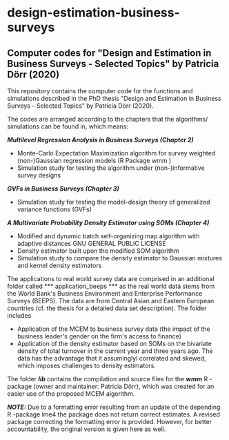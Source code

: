 # design-estimation-business-surveys

## Computer codes for "Design and Estimation in Business Surveys - Selected Topics" by Patricia Dörr (2020)

This repository contains the computer code for the functions and simulations described in the PhD thesis "Design and Estimation in Business Surveys - Selected Topics" by Patricia Dörr (2020). 

The codes are arranged according to the chapters that the algorithms/ simulations can be found in, which means:

***Multilevel Regression Analysis in Business Surveys (Chapter 2)***

- Monte-Carlo Expectation Maximization algorithm for survey weighted (non-)Gaussian regression models (R Package    wmm   )
- Simulation study for testing the algorithm under (non-)informative survey designs

          
***GVFs in Business Surveys (Chapter 3)*** 

- Simulation study for testing the model-design theory of generalized variance functions (GVFs)

***A Multivariate Probability Density Estimator using SOMs (Chapter 4)***

- Modified and dynamic batch self-organizing map algorithm with adaptive distances GNU GENERAL PUBLIC LICENSE
- Density estimator built upon the modified SOM algorithm
- Simulation study to compare the density estimator to Gaussian mixtures and kernel density estimators

The applications to real world survey data are comprised in an additional folder called ***   application_beeps   *** as the real world data stems from the World Bank's Business Environment and Enterprise Performance Surveys (BEEPS). The data are from Central Asian and Eastern European countries (cf. the thesis for a detailed data set description). The folder includes 

- Application of the MCEM to business survey data (the impact of the business leader's gender on the firm's access to finance)
- Application of the density estimator based on SOMs on the bivariate density of total turnover in the current year and three years ago. The data has the advantage that it assuminglyl correlated and skewed, which imposes challenges to density estimators. 

The folder ***lib*** contains the compilation and source files for the   ***wmm***       R   -package (owner and maintainer: Patricia Dörr), which was created for an easier use of the proposed MCEM algorithm. 

***NOTE:*** Due to a formatting error resulting from an update of the depending    R   -package    lme4   the package does not return correct estimates. A revised package correcting the formatting error is provided. However, for better accountability, the original version is given here as well. 
